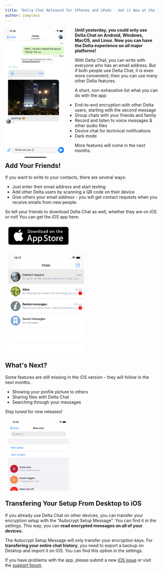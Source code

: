 ```yaml
---
title: "Delta Chat Released for iPhones and iPads - Get it Now at the iOS Appstore!"
author: compl4xx
---
```


<img src="../assets/blog/screenshots/2020-01-09-delta-chat-iOS-appstore-family-group-chat.jpg" width="200" style="float: left; margin-right: 30px;display: block;" /> 

**Until yesterday, you could only use Delta Chat on Android, Windows, MacOS,
and Linux. Now you can have the Delta experience on all major platforms!**

With Delta Chat, you can write with everyone who has an email address. But if
both people use Delta Chat, it is even more convenient; then you can use many
other Delta features. 

A short, non-exhaustive list what you can do with the app:

- End-to-end encryption with other Delta users, starting with the second message
- Group chats with your friends and family
- Record and listen to voice messages & other audio files
- Device chat for technical notifications
- Dark mode

More features will come in the next months.

## Add Your Friends!

If you want to write to your contacts, there are several ways:

- Just enter their email address and start texting
- Add other Delta users by scanning a QR code on their device
- Give others your email address - you will get contact requests when you
  receive emails from new people.

So tell your friends to download Delta Chat as well, whether they are on iOS or
not! You can get the iOS app here:

<a href="https://apps.apple.com/app/delta-chat/id1459523234"
target="_blank"><img src="../assets/badges/get-it-on-ios.png" width="200"
style="margin: 10px;" /></a>

<img src="../assets/blog/screenshots/2020-01-09-delta-chat-iOS-appstore-chat-list.jpg" width="250" style="margin: 10px;display: block;" /> 

## What's Next?

Some features are still missing in the iOS version - they will follow in the next months.

- Showing your profile picture to others
- Sharing files with Delta Chat
- Searching through your messages

Stay tuned for new releases!

<img src="../assets/blog/screenshots/2020-01-09-delta-chat-iOS-appstore-contacts-new-chat.jpg" width="200" style=" margin: 10px;display: block;" /> 

## Transfering Your Setup From Desktop to iOS

If you already use Delta Chat on other devices, you can transfer your
encryption setup with the "Autocrypt Setup Message". You can find it in the
settings. This way, you can **read encrypted messages on all of your devices.**

The Autocrypt Setup Message will only transfer your encryption keys. For
**transfering your entire chat history**, you need to export a backup on Desktop
and import it on iOS. You can find this option in the settings.

If you have problems with the app, please submit a new [iOS
issue](https://github.com/deltachat/deltachat-ios/issues) or visit the [support
forum](https://support.delta.chat). 

